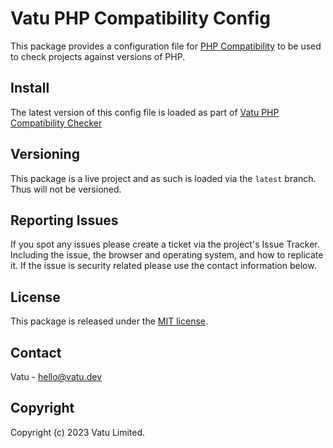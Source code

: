 # Vatu PHP Compatibility Config

This package provides a configuration file for [PHP Compatibility](https://github.com/PHPCompatibility/PHPCompatibility) to be used to check projects against versions of PHP.

## Install

The latest version of this config file is loaded as part of [Vatu PHP Compatibility Checker](https://github.com/vatu-team/php-compatibility-checker)


## Versioning

This package is a live project and as such is loaded via the `latest` branch. Thus will not be versioned.

## Reporting Issues

If you spot any issues please create a ticket via the project's Issue Tracker.
Including the issue, the browser and operating system, and how to replicate it.
If the issue is security related please use the contact information below.

## License

This package is released under the [MIT license](license.txt).

## Contact

Vatu - [hello@vatu.dev](hello@vatu.dev)

## Copyright

Copyright (c) 2023 Vatu Limited.
